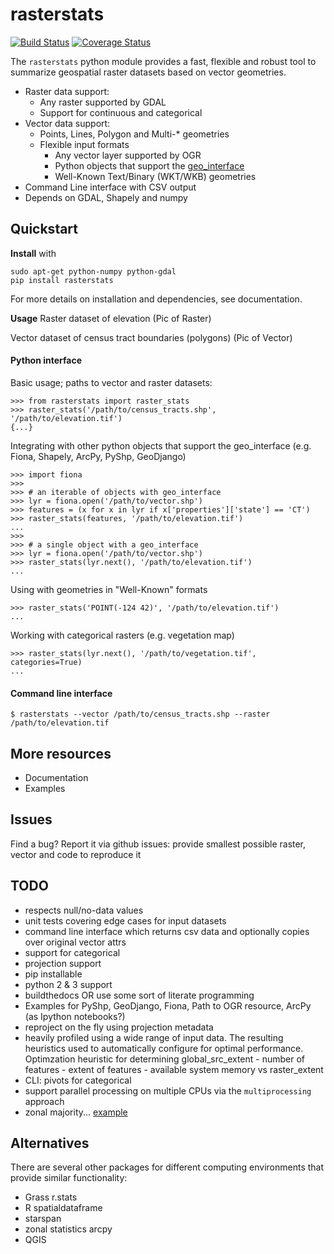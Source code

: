 # rasterstats

[![Build Status](https://api.travis-ci.org/perrygeo/python-raster-stats.png)](https://api.travis-ci.org/perrygeo/python-raster-stats) [![Coverage Status](https://coveralls.io/repos/perrygeo/python-raster-stats/badge.png)](https://coveralls.io/r/perrygeo/python-raster-stats)

The `rasterstats` python module provides a fast, flexible and robust tool to summarize geospatial raster
datasets based on vector geometries.  

* Raster data support: 
  * Any raster supported by GDAL
  * Support for continuous and categorical
* Vector data support:
  * Points, Lines, Polygon and Multi-* geometries
  * Flexible input formats
      * Any vector layer supported by OGR
      * Python objects that support the [geo_interface](https://gist.github.com/sgillies/2217756)
      * Well-Known Text/Binary (WKT/WKB) geometries
* Command Line interface with CSV output
* Depends on GDAL, Shapely and numpy

## Quickstart

**Install** with
```
sudo apt-get python-numpy python-gdal
pip install rasterstats
```
For more details on installation and dependencies, see documentation.

**Usage**
Raster dataset of elevation
(Pic of Raster)

Vector dataset of census tract boundaries (polygons)
(Pic of Vector)

#### Python interface

Basic usage; paths to vector and raster datasets:
```
>>> from rasterstats import raster_stats
>>> raster_stats('/path/to/census_tracts.shp', '/path/to/elevation.tif')
{...}
```

Integrating with other python objects that support the geo_interface (e.g. Fiona, Shapely, ArcPy, PyShp, GeoDjango)
```
>>> import fiona
>>>
>>> # an iterable of objects with geo_interface
>>> lyr = fiona.open('/path/to/vector.shp')
>>> features = (x for x in lyr if x['properties']['state'] == 'CT')
>>> raster_stats(features, '/path/to/elevation.tif')
...
>>> 
>>> # a single object with a geo_interface
>>> lyr = fiona.open('/path/to/vector.shp')
>>> raster_stats(lyr.next(), '/path/to/elevation.tif')
...
```

Using with geometries in "Well-Known" formats
```
>>> raster_stats('POINT(-124 42)', '/path/to/elevation.tif')
...
```

Working with categorical rasters (e.g. vegetation map)
```
>>> raster_stats(lyr.next(), '/path/to/vegetation.tif', categories=True)
...
```

#### Command line interface
```
$ rasterstats --vector /path/to/census_tracts.shp --raster /path/to/elevation.tif
```


## More resources
 * Documentation
 * Examples


## Issues
Find a bug? Report it via github issues: provide smallest possible raster, vector and code to reproduce it

## TODO 
* respects null/no-data values
* unit tests covering edge cases for input datasets
* command line interface which returns csv data and optionally copies over original vector attrs
* support for categorical
* projection support
* pip installable
* python 2 & 3 support
* buildthedocs OR use some sort of literate programming
* Examples for PyShp, GeoDjango, Fiona, Path to OGR resource, ArcPy (as Ipython notebooks?)
* reproject on the fly using projection metadata
* heavily profiled using a wide range of input data. The resulting heuristics used to automatically configure for optimal performance. Optimzation heuristic for determining global_src_extent - number of features - extent of features - available system memory vs raster_extent
* CLI: pivots for categorical
* support parallel processing on multiple CPUs via the `multiprocessing` approach
* zonal majority... [example](http://stackoverflow.com/questions/6252280/find-the-most-frequent-number-in-a-numpy-vector)

## Alternatives
There are several other packages for different computing environments that provide similar functionality:

* Grass r.stats 
* R spatialdataframe
* starspan
* zonal statistics arcpy
* QGIS
